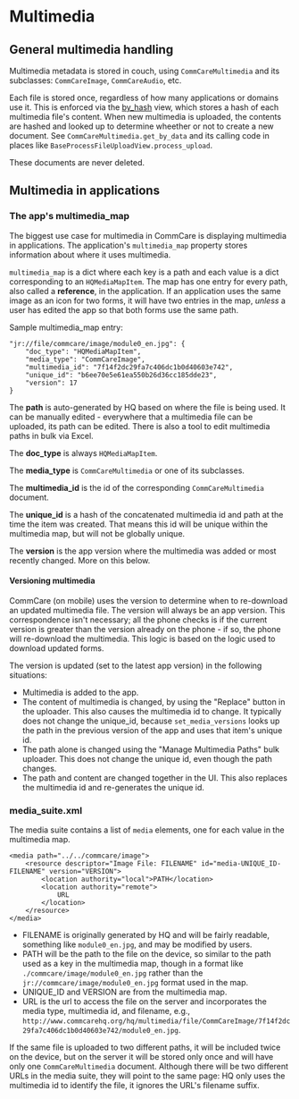 # Multimedia

## General multimedia handling

Multimedia metadata is stored in couch, using `CommCareMultimedia` and its subclasses: `CommCareImage`, `CommCareAudio`, etc.

Each file is stored once, regardless of how many applications or domains use it. This is enforced via the [by_hash](https://github.com/dimagi/commcare-hq/blob/master/corehq/apps/hqmedia/_design/views/by_hash/map.js) view, which stores a hash of each multimedia file's content. When new multimedia is uploaded, the contents are hashed and looked up to determine wheether or not to create a new document. See `CommCareMultimedia.get_by_data` and its calling code in places like `BaseProcessFileUploadView.process_upload`.

These documents are never deleted.

## Multimedia in applications

### The app's multimedia_map

The biggest use case for multimedia in CommCare is displaying multimedia in applications. The application's `multimedia_map` property stores information about where it uses multimedia.

`multimedia_map` is a dict where each key is a path and each value is a dict corresponding to an `HQMediaMapItem`. The map has one entry for every path, also called a **reference**, in the application. If an application uses the same image as an icon for two forms, it will have two entries in the map, *unless* a user has edited the app so that both forms use the same path.

Sample multimedia_map entry:

```
"jr://file/commcare/image/module0_en.jpg": {
    "doc_type": "HQMediaMapItem",
    "media_type": "CommCareImage",
    "multimedia_id": "7f14f2dc29fa7c406dc1b0d40603e742",
    "unique_id": "b6ee70e5e61ea550b26d36cc185dde23",
    "version": 17
}
```

The **path** is auto-generated by HQ based on where the file is being used. It can be manually edited - everywhere that a multimedia file can be uploaded, its path can be edited. There is also a tool to edit multimedia paths in bulk via Excel.

The **doc_type** is always `HQMediaMapItem`.

The **media_type** is `CommCareMultimedia` or one of its subclasses.

The **multimedia_id** is the id of the corresponding `CommCareMultimedia` document.

The **unique_id** is a hash of the concatenated multimedia id and path at the time the item was created. That means this id will be unique within the multimedia map, but will not be globally unique.

The **version** is the app version where the multimedia was added or most recently changed. More on this below.

#### Versioning multimedia

CommCare (on mobile) uses the version to determine when to re-download an updated multimedia file.  The version will always be an app version. This correspondence isn't necessary; all the phone checks is if the current version is greater than the version already on the phone - if so, the phone will re-download the multimedia. This logic is based on the logic used to download updated forms.

The version is updated (set to the latest app version) in the following situations:
- Multimedia is added to the app.
- The content of multimedia is changed, by using the "Replace" button in the uploader. This also causes the multimedia id to change. It typically does not change the unique_id, because `set_media_versions` looks up the path in the previous version of the app and uses that item's unique id.
- The path alone is changed using the "Manage Multimedia Paths" bulk uploader. This does not change the unique id, even though the path changes.
- The path and content are changed together in the UI. This also replaces the multimedia id and re-generates the unique id.


### media_suite.xml

The media suite contains a list of `media` elements, one for each value in the multimedia map.

```
<media path="../../commcare/image">
    <resource descriptor="Image File: FILENAME" id="media-UNIQUE_ID-FILENAME" version="VERSION">
        <location authority="local">PATH</location>
        <location authority="remote">
            URL
        </location>
    </resource>
</media>
```

- FILENAME is originally generated by HQ and will be fairly readable, something like `module0_en.jpg`, and may be modified by users.
- PATH will be the path to the file on the device, so similar to the path used as a key in the multimedia map, though in a format like `./commcare/image/module0_en.jpg` rather than the `jr://commcare/image/module0_en.jpg` format used in the map.
- UNIQUE_ID and VERSION are from the multimedia map.
- URL is the url to access the file on the server and incorporates the media type, multimedia id, and filename, e.g., `http://www.commcarehq.org/hq/multimedia/file/CommCareImage/7f14f2dc29fa7c406dc1b0d40603e742/module0_en.jpg`.

If the same file is uploaded to two different paths, it will be included twice on the device, but on the server it will be stored only once and will have only one `CommCareMultimedia` document. Although there will be two different URLs in the media suite, they will point to the same page: HQ only uses the multimedia id to identify the file, it ignores the URL's filename suffix.
